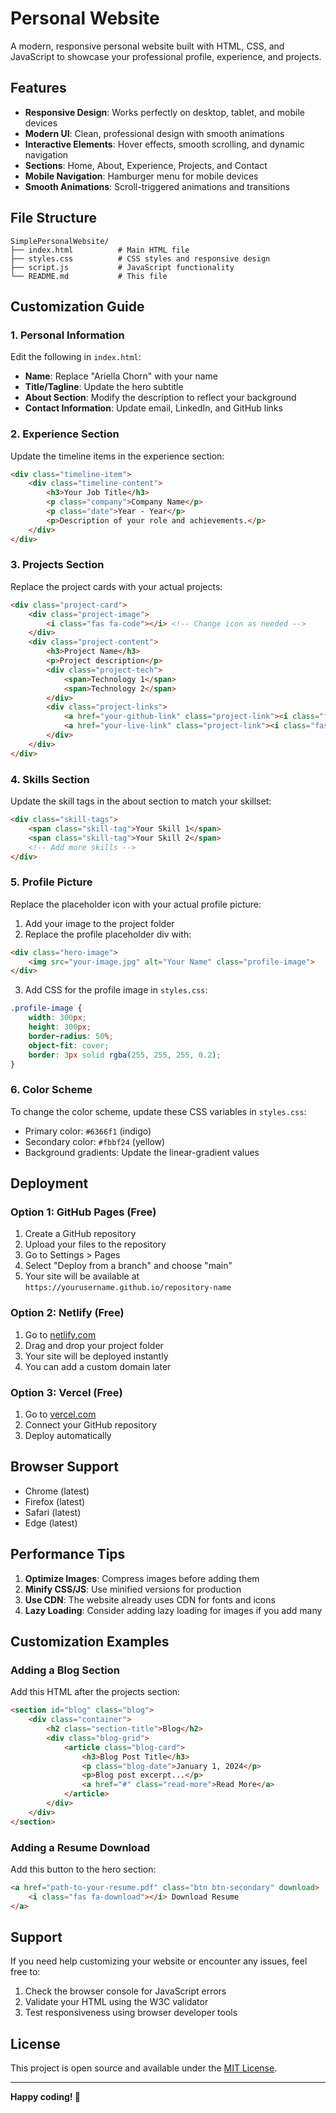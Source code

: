 # Personal Website

A modern, responsive personal website built with HTML, CSS, and JavaScript to showcase your professional profile, experience, and projects.

## Features

- **Responsive Design**: Works perfectly on desktop, tablet, and mobile devices
- **Modern UI**: Clean, professional design with smooth animations
- **Interactive Elements**: Hover effects, smooth scrolling, and dynamic navigation
- **Sections**: Home, About, Experience, Projects, and Contact
- **Mobile Navigation**: Hamburger menu for mobile devices
- **Smooth Animations**: Scroll-triggered animations and transitions

## File Structure

```
SimplePersonalWebsite/
├── index.html          # Main HTML file
├── styles.css          # CSS styles and responsive design
├── script.js           # JavaScript functionality
└── README.md           # This file
```

## Customization Guide

### 1. Personal Information

Edit the following in `index.html`:

- **Name**: Replace "Ariella Chorn" with your name
- **Title/Tagline**: Update the hero subtitle
- **About Section**: Modify the description to reflect your background
- **Contact Information**: Update email, LinkedIn, and GitHub links

### 2. Experience Section

Update the timeline items in the experience section:

```html
<div class="timeline-item">
    <div class="timeline-content">
        <h3>Your Job Title</h3>
        <p class="company">Company Name</p>
        <p class="date">Year - Year</p>
        <p>Description of your role and achievements.</p>
    </div>
</div>
```

### 3. Projects Section

Replace the project cards with your actual projects:

```html
<div class="project-card">
    <div class="project-image">
        <i class="fas fa-code"></i> <!-- Change icon as needed -->
    </div>
    <div class="project-content">
        <h3>Project Name</h3>
        <p>Project description</p>
        <div class="project-tech">
            <span>Technology 1</span>
            <span>Technology 2</span>
        </div>
        <div class="project-links">
            <a href="your-github-link" class="project-link"><i class="fab fa-github"></i> Code</a>
            <a href="your-live-link" class="project-link"><i class="fas fa-external-link-alt"></i> Live</a>
        </div>
    </div>
</div>
```

### 4. Skills Section

Update the skill tags in the about section to match your skillset:

```html
<div class="skill-tags">
    <span class="skill-tag">Your Skill 1</span>
    <span class="skill-tag">Your Skill 2</span>
    <!-- Add more skills -->
</div>
```

### 5. Profile Picture

Replace the placeholder icon with your actual profile picture:

1. Add your image to the project folder
2. Replace the profile placeholder div with:
```html
<div class="hero-image">
    <img src="your-image.jpg" alt="Your Name" class="profile-image">
</div>
```
3. Add CSS for the profile image in `styles.css`:
```css
.profile-image {
    width: 300px;
    height: 300px;
    border-radius: 50%;
    object-fit: cover;
    border: 3px solid rgba(255, 255, 255, 0.2);
}
```

### 6. Color Scheme

To change the color scheme, update these CSS variables in `styles.css`:

- Primary color: `#6366f1` (indigo)
- Secondary color: `#fbbf24` (yellow)
- Background gradients: Update the linear-gradient values

## Deployment

### Option 1: GitHub Pages (Free)

1. Create a GitHub repository
2. Upload your files to the repository
3. Go to Settings > Pages
4. Select "Deploy from a branch" and choose "main"
5. Your site will be available at `https://yourusername.github.io/repository-name`

### Option 2: Netlify (Free)

1. Go to [netlify.com](https://netlify.com)
2. Drag and drop your project folder
3. Your site will be deployed instantly
4. You can add a custom domain later

### Option 3: Vercel (Free)

1. Go to [vercel.com](https://vercel.com)
2. Connect your GitHub repository
3. Deploy automatically

## Browser Support

- Chrome (latest)
- Firefox (latest)
- Safari (latest)
- Edge (latest)

## Performance Tips

1. **Optimize Images**: Compress images before adding them
2. **Minify CSS/JS**: Use minified versions for production
3. **Use CDN**: The website already uses CDN for fonts and icons
4. **Lazy Loading**: Consider adding lazy loading for images if you add many

## Customization Examples

### Adding a Blog Section

Add this HTML after the projects section:

```html
<section id="blog" class="blog">
    <div class="container">
        <h2 class="section-title">Blog</h2>
        <div class="blog-grid">
            <article class="blog-card">
                <h3>Blog Post Title</h3>
                <p class="blog-date">January 1, 2024</p>
                <p>Blog post excerpt...</p>
                <a href="#" class="read-more">Read More</a>
            </article>
        </div>
    </div>
</section>
```

### Adding a Resume Download

Add this button to the hero section:

```html
<a href="path-to-your-resume.pdf" class="btn btn-secondary" download>
    <i class="fas fa-download"></i> Download Resume
</a>
```

## Support

If you need help customizing your website or encounter any issues, feel free to:

1. Check the browser console for JavaScript errors
2. Validate your HTML using the W3C validator
3. Test responsiveness using browser developer tools

## License

This project is open source and available under the [MIT License](LICENSE).

---

**Happy coding! 🚀** 